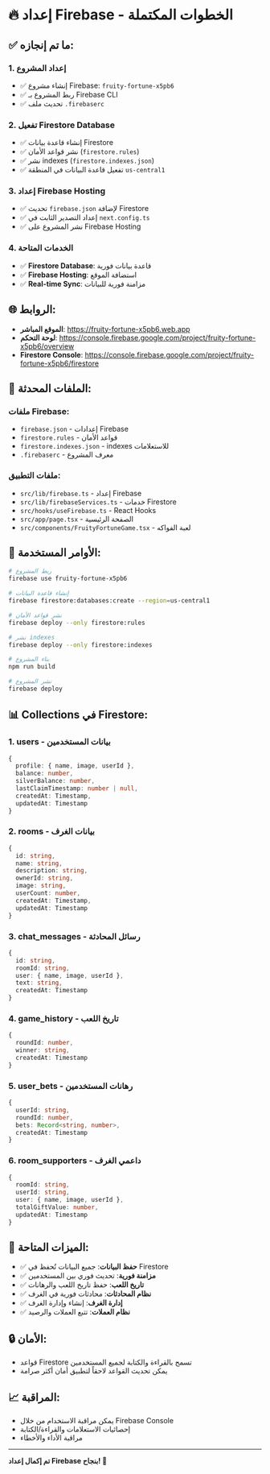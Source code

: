 # 🔥 إعداد Firebase - الخطوات المكتملة

## ✅ ما تم إنجازه:

### 1. **إعداد المشروع**
- ✅ إنشاء مشروع Firebase: `fruity-fortune-x5pb6`
- ✅ ربط المشروع بـ Firebase CLI
- ✅ تحديث ملف `.firebaserc`

### 2. **تفعيل Firestore Database**
- ✅ إنشاء قاعدة بيانات Firestore
- ✅ نشر قواعد الأمان (`firestore.rules`)
- ✅ نشر indexes (`firestore.indexes.json`)
- ✅ تفعيل قاعدة البيانات في المنطقة `us-central1`

### 3. **إعداد Firebase Hosting**
- ✅ تحديث `firebase.json` لإضافة Firestore
- ✅ إعداد التصدير الثابت في `next.config.ts`
- ✅ نشر المشروع على Firebase Hosting

### 4. **الخدمات المتاحة**
- ✅ **Firestore Database**: قاعدة بيانات فورية
- ✅ **Firebase Hosting**: استضافة الموقع
- ✅ **Real-time Sync**: مزامنة فورية للبيانات

## 🌐 الروابط:

- **الموقع المباشر**: https://fruity-fortune-x5pb6.web.app
- **لوحة التحكم**: https://console.firebase.google.com/project/fruity-fortune-x5pb6/overview
- **Firestore Console**: https://console.firebase.google.com/project/fruity-fortune-x5pb6/firestore

## 📁 الملفات المحدثة:

### ملفات Firebase:
- `firebase.json` - إعدادات Firebase
- `firestore.rules` - قواعد الأمان
- `firestore.indexes.json` - indexes للاستعلامات
- `.firebaserc` - معرف المشروع

### ملفات التطبيق:
- `src/lib/firebase.ts` - إعداد Firebase
- `src/lib/firebaseServices.ts` - خدمات Firestore
- `src/hooks/useFirebase.ts` - React Hooks
- `src/app/page.tsx` - الصفحة الرئيسية
- `src/components/FruityFortuneGame.tsx` - لعبة الفواكه

## 🔧 الأوامر المستخدمة:

```bash
# ربط المشروع
firebase use fruity-fortune-x5pb6

# إنشاء قاعدة البيانات
firebase firestore:databases:create --region=us-central1

# نشر قواعد الأمان
firebase deploy --only firestore:rules

# نشر indexes
firebase deploy --only firestore:indexes

# بناء المشروع
npm run build

# نشر المشروع
firebase deploy
```

## 📊 Collections في Firestore:

### 1. **users** - بيانات المستخدمين
```typescript
{
  profile: { name, image, userId },
  balance: number,
  silverBalance: number,
  lastClaimTimestamp: number | null,
  createdAt: Timestamp,
  updatedAt: Timestamp
}
```

### 2. **rooms** - بيانات الغرف
```typescript
{
  id: string,
  name: string,
  description: string,
  ownerId: string,
  image: string,
  userCount: number,
  createdAt: Timestamp,
  updatedAt: Timestamp
}
```

### 3. **chat_messages** - رسائل المحادثة
```typescript
{
  id: string,
  roomId: string,
  user: { name, image, userId },
  text: string,
  createdAt: Timestamp
}
```

### 4. **game_history** - تاريخ اللعب
```typescript
{
  roundId: number,
  winner: string,
  createdAt: Timestamp
}
```

### 5. **user_bets** - رهانات المستخدمين
```typescript
{
  userId: string,
  roundId: number,
  bets: Record<string, number>,
  createdAt: Timestamp
}
```

### 6. **room_supporters** - داعمي الغرف
```typescript
{
  roomId: string,
  userId: string,
  user: { name, image, userId },
  totalGiftValue: number,
  updatedAt: Timestamp
}
```

## 🚀 الميزات المتاحة:

- ✅ **حفظ البيانات**: جميع البيانات تُحفظ في Firestore
- ✅ **مزامنة فورية**: تحديث فوري بين المستخدمين
- ✅ **تاريخ اللعب**: حفظ تاريخ اللعب والرهانات
- ✅ **نظام المحادثات**: محادثات فورية في الغرف
- ✅ **إدارة الغرف**: إنشاء وإدارة الغرف
- ✅ **نظام العملات**: تتبع العملات والرصيد

## 🔒 الأمان:

- قواعد Firestore تسمح بالقراءة والكتابة لجميع المستخدمين
- يمكن تحديث القواعد لاحقاً لتطبيق أمان أكثر صرامة

## 📈 المراقبة:

- يمكن مراقبة الاستخدام من خلال Firebase Console
- إحصائيات الاستعلامات والقراءة/الكتابة
- مراقبة الأداء والأخطاء

---

**تم إكمال إعداد Firebase بنجاح! 🎉** 